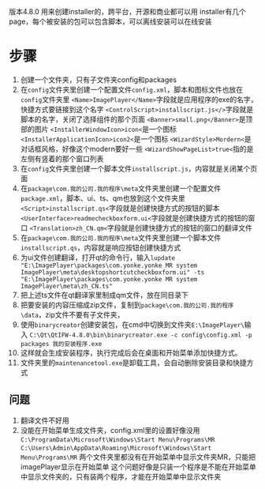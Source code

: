 版本4.8.0
用来创建installer的，跨平台，开源和商业都可以用
installer有几个page，每个被安装的包可以包含脚本，可以离线安装可以在线安装
# 步骤
1. 创建一个文件夹，只有子文件夹config和packages
2. 在`config`文件夹里创建一个配置文件`config.xml`，脚本和图标文件也放在`config`文件夹里
        `<Name>ImagePlayer</Name>`字段就是应用程序的exe的名字，快捷方式要链接到这个名字
        `<ControlScript>installscript.js</>`字段就是脚本的名字，关闭了选择组件的那个页面
        `<Banner>small.png</Banner>`是顶部的图片
        `<InstallerWindowIcon>icon<`是一个图标
        `<InstallerApplicationIcon>icon2<`是一个图标
        `<WizardStyle>Mordern<`是对话框风格，好像这个modern要好一些
        `<WizardShowPageList>true<`指的是左侧有竖着的那个窗口列表
3. 在`config`文件夹里创建一个脚本文件`installscript.js`，内容就是关闭某个页面
4. 在`package\com.我的公司.我的程序\meta`文件夹里创建一个配置文件`package.xml`，脚本、ui、ts、qm也放到这个文件夹里
    `<Script>installscript.qs<`字段就是创建快捷方式的按钮的脚本
    `<UserInterface>readmecheckboxform.ui<`字段就是创建快捷方式的按钮的窗口
    `<Translation>zh_CN.qm<`字段就是创建快捷方式的按钮的窗口的翻译文件
5. 在`package\com.我的公司.我的程序\meta`文件夹里创建一个脚本文件`installscript.qs`，内容就是响应按钮创建快捷方式
6. 为ui文件创建翻译，打开qt的命令行，输入`lupdate "E:\ImagePlayer\packages\com.yonke.yonke MR system ImagePlayer\meta\desktopshortcutcheckboxform.ui" -ts "E:\ImagePlayer\packages\com.yonke.yonke MR system ImagePlayer\meta\zh_CN.ts"`
7. 把上述ts文件在qt翻译家里制成qm文件，放在同目录下
8. 把要安装的内容压缩成zip文件，复制到`package\com.我的公司.我的程序\data`，zip文件不要有子文件夹，
9. 使用`binarycreator`创建安装包，在cmd中切换到文件夹`E:\ImagePlayer\`输入
    `C:\Qt\QtIFW-4.8.0\bin\binarycreator.exe -c config\config.xml -p packages 我的安装程序.exe`
10. 这样就会生成安装程序，执行完成后会在桌面和开始菜单添加快捷方式。
11. 文件夹里的`maintenancetool.exe`是卸载工具，会自动删除安装目录和快捷方式
## 问题
1. 翻译文件不好用
2. 没能在开始菜单生成文件夹，config.xml里的设置好像没用
    `C:\ProgramData\Microsoft\Windows\Start Menu\Programs\MR`
    `C:\Users\Admin\AppData\Roaming\Microsoft\Windows\Start Menu\Programs\MR`
    两个文件夹里都没有在开始菜单中显示文件夹MR，只能把imagePlayer显示在开始菜单
    这个问题好像是只装一个程序是不能在开始菜单中显示文件夹的，只有装两个程序，才能在开始菜单中显示文件夹